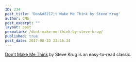 ```yaml
---
ID: 234
post_title: 'Don&#8217;t Make Me Think by Steve Krug'
author: CMS
post_excerpt: ""
layout: post
permalink: /dont-make-me-think-by-steve-krug/
published: true
post_date: 2017-08-23 23:36:34
---
```

<a href="//www.amazon.com/Dont-Make-Think-Revisited-Usability/dp/0321965515/ref=la_B001KHCFUU_1_1?s=books&amp;ie=UTF8&amp;qid=1503531073&amp;sr=1-1“">Don't Make Me Think</a>
by Steve Krug is an easy-to-read classic.